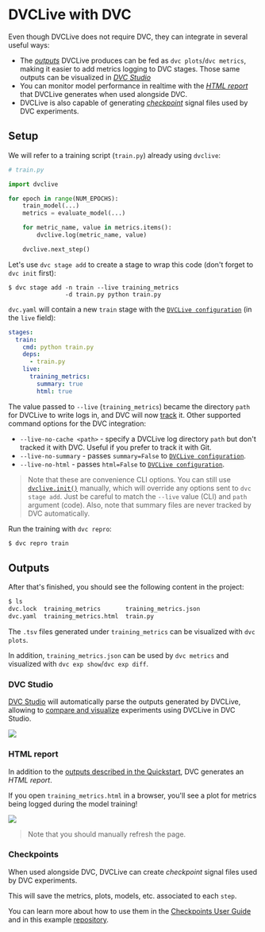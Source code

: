 # DVCLive with DVC

Even though DVCLive does not require DVC, they can integrate in several useful
ways:

- The [_outputs_](#outputs) DVCLive produces can be fed as
  `dvc plots`/`dvc metrics`, making it easier to add metrics logging to DVC
  <abbr>stages</abbr>. Those same outputs can be visualized in
  [_DVC Studio_](#dvc-studio)
- You can monitor model performance in realtime with the
  [_HTML report_](#html-report) that DVCLive generates when used alongside DVC.
- DVCLive is also capable of generating [_checkpoint_](#checkpoints) signal
  files used by DVC <abbr>experiments<abbr>.

## Setup

We will refer to a training script (`train.py`) already using `dvclive`:

```python
# train.py

import dvclive

for epoch in range(NUM_EPOCHS):
    train_model(...)
    metrics = evaluate_model(...)

    for metric_name, value in metrics.items():
        dvclive.log(metric_name, value)

    dvclive.next_step()
```

Let's use `dvc stage add` to create a stage to wrap this code (don't forget to
`dvc init` first):

```dvc
$ dvc stage add -n train --live training_metrics
                -d train.py python train.py
```

`dvc.yaml` will contain a new `train` stage with the [`DVCLive configuration`]
(in the `live` field):

```yaml
stages:
  train:
    cmd: python train.py
    deps:
      - train.py
    live:
      training_metrics:
        summary: true
        html: true
```

The value passed to `--live` (`training_metrics`) became the directory `path`
for DVCLive to write logs in, and DVC will now
[track](/doc/use-cases/versioning-data-and-model-files) it. Other supported
command options for the DVC integration:

- `--live-no-cache <path>` - specify a DVCLive log directory `path` but don't
  tracked it with DVC. Useful if you prefer to track it with Git.
- `--live-no-summary` - passes `summary=False` to [`DVCLive configuration`].
- `--live-no-html` - passes `html=False` to [`DVCLive configuration`].

> Note that these are convenience CLI options. You can still use
> [`dvclive.init()`] manually, which will override any options sent to
> `dvc stage add`. Just be careful to match the `--live` value (CLI) and `path`
> argument (code). Also, note that summary files are never tracked by DVC
> automatically.

Run the training with `dvc repro`:

```bash
$ dvc repro train
```

## Outputs

After that's finished, you should see the following content in the project:

```bash
$ ls
dvc.lock  training_metrics       training_metrics.json
dvc.yaml  training_metrics.html  train.py
```

The `.tsv` files generated under `training_metrics` can be visualized with
`dvc plots`.

In addition, `training_metrics.json` can be used by `dvc metrics` and visualized
with `dvc exp show`/`dvc exp diff`.

### DVC Studio

[DVC Studio](/docs/studio) will automatically parse the outputs generated by
DVCLive, allowing to
[compare and visualize](/docs/studio/user-guide/visualize-experiments)
experiments using DVCLive in DVC Studio.

![](/img/dvclive-studio-plots.png)

### HTML report

In addition to the
[outputs described in the Quickstart](/docs/dvclive/user-guide/quickstart#outputs),
DVC generates an _HTML report_.

If you open `training_metrics.html` in a browser, you'll see a plot for metrics
being logged during the model training!

![](/img/dvclive_report.png)

> Note that you should manually refresh the page.

### Checkpoints

When used alongside DVC, DVCLive can create _checkpoint_ signal files used by
DVC <abbr>experiments<abbr>.

This will save the metrics, plots, models, etc. associated to each `step`.

You can learn more about how to use them in the
[Checkpoints User Guide](/docs/user-guide/experiment-management/checkpoints) and
in this example
[repository](https://github.com/iterative/dvc-checkpoints-mnist).

[`dvclive.init()`]: /doc/dvclive/api-reference/init
[`dvclive configuration`]: /doc/dvclive/api-reference/init#parameters
